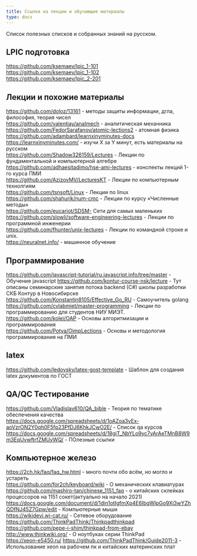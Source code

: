 ```yaml
---
title: Ссылки на лекции и обучающие материалы
type: docs
---
```


Список полезных списков и собранных знаний на русском.

## LPIC подготовка
https://github.com/ksemaev/lpic_1-101  
https://github.com/ksemaev/lpic_1-102  
https://github.com/ksemaev/lpic_2-201  

## Лекции и похожие материалы
https://github.com/doloz/13161 - методы защиты информации, дгла, философия, теория чисел   
https://github.com/valentiay/analmech - аналитическая механника  
https://github.com/FedorSarafanov/atomic-lections2 - атомная физика  
https://github.com/adambard/learnxinyminutes-docs https://learnxinyminutes.com/ - изучи Х за Y минут, есть материалы на русском    
https://github.com/Shadow326159/Lectures - Лекции по фундаментальной и компьютерной алгебре  
https://github.com/adhaesitadimo/hse-ami-lectures - конспекты лекций 1-го курса ПМИ  
https://github.com/AzizovMV/LecturesKT - Лекции по компьютерным технолгиям  
https://github.com/tsnsoft/Linux - Лекции по linux    
https://github.com/shahurik/num-cmc - Лекции по курсу «Численные методы»  
https://github.com/eucariot/SDSM- Сети для самых маленьких  
https://github.com/slowli/software-engineering-lectures - Лекции по программной инженерии  
https://github.com/fhunter/unix-lectures - Лекции по командной строке и unix.  
https://neuralnet.info/ - машинное обучение  

## Программирование
https://github.com/javascript-tutorial/ru.javascript.info/tree/master - Обучение javascript
https://github.com/kontur-course-nsk/lecture - Тут описаны семинарские занятия потока backend (C#) школы разработки СКБ Контур в Новосибирске
https://github.com/Konstantin8105/Effective_Go_RU - Самоучитель golang  
https://github.com/cvlabmiet/master-programming - Лекции по программированию для студентов НИУ МИЭТ.
https://github.com/kolei/OAP - Основы алгоритмизации и программирования  
https://github.com/Potya/OimpLections - Основы и методология программирования на ПМИ  

## latex
https://github.com/ledovsky/latex-gost-template - Шаблон для создания latex документов по ГОСТ  

## QA/QC Тестирование
https://github.com/Vladislav610/QA_bible - Теория по тематике обеспечения качества  
https://docs.google.com/spreadsheets/d/1oAZoa3vEx-aoVzrON2Y0qh0F5fp23PfDJ6KhkJCwO2E/ - Список qa курсов  
https://docs.google.com/spreadsheets/d/18giT_NbYLo9yc7yArAeTMnB8W9m3EqUvwftrfZMUyWQ/ - ПОлезные ссылки

## Компьютерное железо
https://2ch.hk/faq/faq_hw.html - много почти обо всём, но могло и устареть  
https://github.com/for2ch/keyboard/wiki - О механических клавиатурах  
https://github.com/mashiro-tan/chinese_1151_faq - о китайских склейках процессоров на 1151 сокет(актуально на начало 2021)  
https://docs.google.com/document/d/1din1otIgfmXp4E6IbgWlpGo9Xj3wYZhQDfNJ45Z7Gpw/edit - Компьютерные мыши  
https://wikidevi.wi-cat.ru/ - Сетевое оборудование  
https://github.com/ThinkPadThink/Thinkpadthinkpad https://github.com/pepe-i-shim/thinkpad-from-ebay http://www.thinkwiki.org/ - О ноутбуках серии ThinkPad  
https://xeon-e5450.ru/ https://github.com/ThinkPadThink/Guide2011-3 - Использование xeon на рабочем пк и китайских материнских плат  


